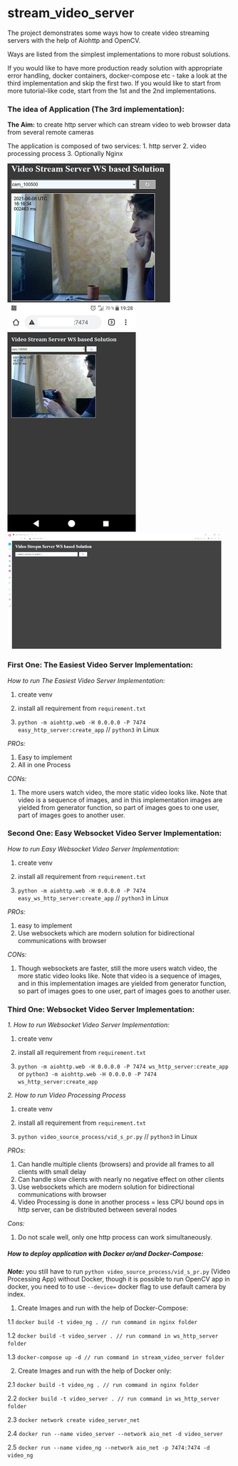 # stream_video_server

The project demonstrates some ways how to create video streaming servers with the help of Aiohttp and OpenCV.

Ways are listed from the simplest implementations to more robust solutions.
 
If you would like to have more production ready solution with appropriate error handling, docker containers,
docker-compose etc - take a look at the third implementation and skip the first two. If you would like to start from 
more tutorial-like code, start from the 1st and the 2nd implementations.

### **The idea of Application (The 3rd implementation):**

**The Aim:** to create http server which can stream video to web browser data from several remote cameras

The application is composed of two services: 1. http server 2. video processing process 3. Optionally Nginx

![Screenshot One](screen_shorts/pic_1.png)
![Screenshot Two](screen_shorts/pic_2.png)
![Screenshot aGif Three](screen_shorts/pic_3.gif)

### **First One: The Easiest Video Server Implementation:**

_How to run The Easiest Video Server Implementation:_

1. create venv

2. install all requirement from `requirement.txt`

3. `python -m aiohttp.web -H 0.0.0.0 -P 7474 easy_http_server:create_app` // `python3` in Linux

_PROs:_

1. Easy to implement
2. All in one Process

_CONs:_

1. The more users watch video, the more static video looks like. Note that video is a sequence of images, and in this
implementation images are yielded from generator function, so part of images goes to one user, part of images goes
to another user.

### **Second One: Easy Websocket Video Server Implementation:**

_How to run Easy Websocket Video Server Implementation:_

1. create venv

2. install all requirement from `requirement.txt`

3. `python -m aiohttp.web -H 0.0.0.0 -P 7474 easy_ws_http_server:create_app` // `python3` in Linux

_PROs:_

1. easy to implement
2. Use websockets which are modern solution for bidirectional communications with browser

_CONs:_

1. Though websockets are faster, still the more users watch video, the more static video looks like.
Note that video is a sequence of images, and in this implementation images are yielded from generator function,
so part of images goes to one user, part of images goes to another user.

### **Third One: Websocket Video Server Implementation:**

_1. How to run Websocket Video Server Implementation:_

1. create venv

2. install all requirement from `requirement.txt`

3. `python -m aiohttp.web -H 0.0.0.0 -P 7474 ws_http_server:create_app`
 or 
 `python3 -m aiohttp.web -H 0.0.0.0 -P 7474 ws_http_server:create_app`

_2. How to run Video Processing Process_

1. create venv

2. install all requirement from `requirement.txt`

3. `python video_source_process/vid_s_pr.py` // `python3` in Linux
 
_PROs:_

1. Can handle multiple clients (browsers) and provide all frames to all clients with small delay
2. Can handle slow clients with nearly no negative effect on other clients
3. Use websockets which are modern solution for bidirectional communications with browser
4. Video Processing is done in another process = less CPU bound ops in http server,
can be distributed between several nodes

_Cons:_

1. Do not scale well, only one http process can work simultaneously. 

##### **_How to deploy application with Docker or/and Docker-Compose:_**

**_Note:_** you still have to run `python video_source_process/vid_s_pr.py` (Video Processing App) without Docker, though it is possible
to run OpenCV app in docker, you need to to use `--device=` docker flag to use default camera by index.

1. Create Images and run with the help of Docker-Compose:

1.1 `docker build -t video_ng . // run command in nginx folder`

1.2 `docker build -t video_server . // run command in ws_http_server folder`

1.3 `docker-compose up -d // run command in stream_video_server folder`

2. Create Images and run with the help of Docker only:

2.1 `docker build -t video_ng . // run command in nginx folder`

2.2 `docker build -t video_server . // run command in ws_http_server folder`

2.3 `docker network create video_server_net`

2.4 `docker run --name video_server --network aio_net -d video_server`

2.5 `docker run --name video_ng --network aio_net -p 7474:7474 -d video_ng`

